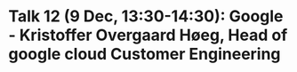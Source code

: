 # Talk 12 (9 Dec, 13:30-14:30): Google - Kristoffer Overgaard Høeg, Head of google cloud Customer Engineering
